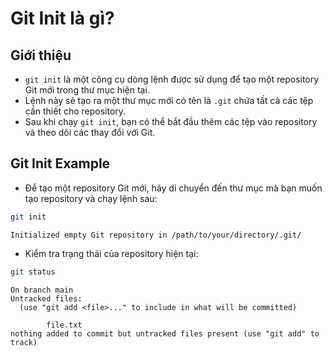# Git Init là gì?

## Giới thiệu

- `git init` là một công cụ dòng lệnh được sử dụng để tạo một repository Git mới trong thư mục hiện tại.
- Lệnh này sẽ tạo ra một thư mục mới có tên là `.git` chứa tất cả các tệp cần thiết cho repository.
- Sau khi chạy `git init`, bạn có thể bắt đầu thêm các tệp vào repository và theo dõi các thay đổi với Git.

## Git Init Example

- Để tạo một repository Git mới, hãy di chuyển đến thư mục mà bạn muốn tạo repository và chạy lệnh sau:

```bash
git init
```

```log
Initialized empty Git repository in /path/to/your/directory/.git/

```

- Kiểm tra trạng thái của repository hiện tại:

```bash
git status
```

```log
On branch main
Untracked files:
  (use "git add <file>..." to include in what will be committed)

        file.txt
nothing added to commit but untracked files present (use "git add" to track)
```
